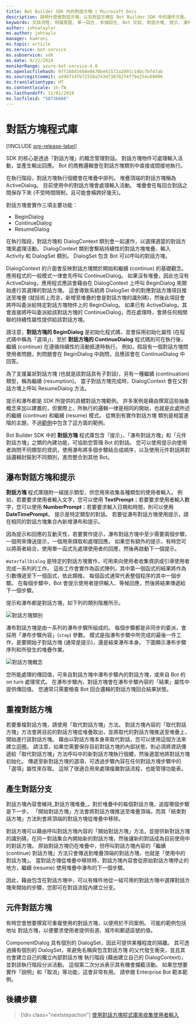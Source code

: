 ```yaml
---
title: Bot Builder SDK 內的對話方塊 | Microsoft Docs
description: 說明什麼是對話方塊，以及對話方塊在 Bot Builder SDK 中的運作方是。
keywords: 交談流程, 辨識意圖, 單一回合, 多個回合, Bot 交談, 對話方塊, 提示, 瀑布, 對話方塊集合
author: johnataylor
ms.author: johtaylo
manager: kamrani
ms.topic: article
ms.service: bot-service
ms.subservice: sdk
ms.date: 9/22/2018
monikerRange: azure-bot-service-4.0
ms.openlocfilehash: 97f280d1698e8670be81572a2891c18bc7bf47ab
ms.sourcegitcommit: a496714fb72550a743d738702f4f79e254c69d06
ms.translationtype: HT
ms.contentlocale: zh-TW
ms.lasthandoff: 11/01/2018
ms.locfileid: "50736666"
---
```

# <a name="dialogs-library"></a>對話方塊程式庫

[!INCLUDE [pre-release-label](../includes/pre-release-label.md)]

SDK 的核心是透過「對話方塊」的概念管理對話。 對話方塊物件可處理輸入活動，並產生輸出回應。 Bot 的商務邏輯會在對話方塊類別中直接或間接地執行。

在執行階段，對話方塊執行個體會在堆疊中排列。 堆疊頂端的對話方塊稱為 ActiveDialog。 目前使用中的對話方塊會處理輸入活動。 堆疊會在每回合對話之間保存下來 (不受時間限制，且可能會橫跨好幾天)。 

對話方塊會實作三項主要功能：
- BeginDialog
- ContinueDialog
- ResumeDialog

在執行階段，對話方塊和 DialogContext 類別會一起運作，以選擇適當的對話方塊來處理活動。 DialogContext 類別會繫結持續性的對話方塊堆疊、輸入 Activity 和 DialogSet 類別。 DialogSet 包含 Bot 可以呼叫的對話方塊。

DialogContext 的介面會反映對話方塊關於開始和繼續 (continue) 的基礎觀念。 應用程式的一般模式一律會先呼叫 ContinueDialog。 如果沒有堆疊，因此也沒有 ActiveDialog，應用程式應該會藉由在 DialogContext 上呼叫 BeginDialog 來開始進行其選擇的對話方塊。 這會導致系統將 DialogSet 中的對應對話方塊項目推送至堆疊 (就技術上而言，新增至堆疊的會是對話方塊的識別碼)，然後此項目會將呼叫委派給特定對話方塊物件上的 BeginDialog。 如果已有 ActiveDialog，其會直接將呼叫委派給該對話方塊的 ContinueDialog，而在處理時，會將任何相關聯的持續性屬性提供給該對話方塊。

請注意，**對話方塊的 BeginDialog** 是初始化程式碼，並會採用初始化屬性 (在程式碼中稱為「選項」)，至於 **對話方塊的 ContinueDialog** 程式碼則可在執行後，繼續 (continue) 在遵循持續性的活動抵達時執行。 例如，假設有一個對話方塊問使用者問題，則問題會在 BeginDialog 中詢問，且應該會在 ContinueDialog 中回答。

為了支援巢狀對話方塊 (也就是該對話具有子對話)，另有一種繼續 (continuation) 類型，稱為繼續 (resumption)。 當子對話方塊完成時，DialogContext 會在父對話方塊上呼叫 ResumeDialog 方法。

提示和瀑布都是 SDK 所提供的具體對話方塊範例。 許多案例是藉由撰寫這些抽象概念來加以建置的，但實際上，所執行的邏輯一律是相同的開始，也就是此處所述的繼續 (continue) 和繼續 (resume) 模式。 從無到有實作對話方塊 類別是相當進階的主題，不過[範例](https://github.com/Microsoft/BotBuilder-samples)中包含了這方面的範例。

Bot Builder SDK 中的 **對話方塊** 程式庫包含「提示」、「瀑布對話方塊」和「元件對話方塊」之類的內建功能，可協助您管理 Bot 的對話。 您可以使用提示向使用者詢問不同類型的資訊，使用瀑布將多個步驟結合成順序，以及使用元件對話將對話邏輯封裝到不同類別，進而整合到其他 Bot。
## <a name="waterfall-dialogs-and-prompts"></a>瀑布對話方塊和提示

**對話方塊** 程式庫隨附一組提示類型，供您用來收集各種類型的使用者輸入。 例如，若要要求使用者輸入文字，您可以使用 **TextPrompt**；若要要求使用者輸入數字，您可以使用 **NumberPrompt**；若要要求輸入日期和時間，則可以使用 **DateTimePrompt**。 提示是特定類型的對話。 若要從瀑布對話方塊使用提示，請在相同的對話方塊集合內新增瀑布和提示。 

因為提示和回應的互動天性，若要實作提示，瀑布對話方塊中至少需要兩個步驟，一個用來傳送提示，一個用來擷取和處理回應。  如果您有額外的提示，有時您可以將兩者結合，使用單一函式先處理使用者的回應，然後再啟動下一個提示。

`WaterfallDialog` 是特定的對話方塊實作，可用來向使用者收集資訊或引導使用者完成一系列的工作。 這些工作會實作為函式陣列，其中第一個函式的結果將作為引數傳遞至下一個函式，依此類推。 每個函式通常代表整個程序的其中一個步驟。 在每個步驟中，Bot 會提示使用者提供輸入、等候回應，然後將結果傳遞給下一個步驟。 

提示和瀑布都是對話方塊，如下列的類別階層所示。 

![對話方塊類別](media/bot-builder-dialog-classes.png)

瀑布對話方塊是由一系列的瀑布步驟所組成的。 每個步驟都是非同步的委派，會採用「瀑布步驟內容」(`step`) 參數。 模式是指瀑布步驟中所完成的最後一件工作，是要開始子對話方塊 (通常是提示)，還是結束瀑布本身。 下圖顯示瀑布步驟序列和所發生的堆疊作業。

![對話方塊概念](media/bot-builder-dialog-concept.png)

您所能處理的傳回值，可來自對話方塊中瀑布步驟內的對話方塊，或來自 Bot 的 on turn 處理常式。
在瀑布步驟內，對話方塊會在瀑布步驟內容的「結果」屬性中提供傳回值。
您通常只需要檢查 Bot 回合邏輯的對話方塊回合結果狀態。

## <a name="repeating-a-dialog"></a>重複對話方塊

若要重複對話方塊，請使用「取代對話方塊」方法。 對話方塊內容的「取代對話方塊」方法會將目前的對話方塊從堆疊取出，並將取代的對話方塊推送至堆疊上，開始進行該對話方塊。 藉由以對話方塊本身來取代對話，您可以使用這個方法來建立迴圈。 請注意，如果您需要保存目前對話方塊的內部狀態，則必須將資訊傳遞給「取代對話方塊」方法呼叫中的新對話方塊執行個體，然後適當地將對話方塊初始化。 傳遞至新對話方塊的選項，可透過步驟內容在任何對話方塊步驟中的「選項」屬性來存取。 這除了很適合用來處理複雜對話流程，也能管理功能表。

## <a name="branch-a-conversation"></a>產生對話分支

對話方塊內容會維持_對話方塊堆疊_，對於堆疊中的每個對話方塊，追蹤哪個步驟是下一步。 「開始對話方塊」方法會將對話方塊推送至堆疊頂端，而其「結束對話方塊」方法則會將頂端的對話方塊從堆疊中移除。

對話方塊可以藉由呼叫對話方塊內容的「開始對話方塊」方法，並提供新對話方塊的識別碼，在同一對話集合內開始新的對話方塊，然後讓新的對話成為目前使用中的對話方塊。 原始對話方塊仍在堆疊中，但呼叫對話方塊內容的「繼續 (continue) 對話方塊」方法只會傳送到堆疊頂端的對話方塊，也就是「使用中的對話方塊」。 當對話方塊從堆疊中移除時，對話方塊內容會從原始對話方塊停止的地方，繼續 (resume) 使用堆疊中瀑布的下一個步驟。

因此，藉由包含在對話方塊中，可以有條件地從一組可用的對話方塊中選擇對話方塊來開始的步驟，您即可在對話流程內建立分支。

## <a name="component-dialog"></a>元件對話方塊
有時您會想要撰寫可重複使用的對話方塊，以便用於不同案例。 可能的範例包括地址 對話方塊，以便要求使用者提供街道、城市和郵遞區號的值。 

ComponentDialog 具有個別的 DialogSet，因此可提供某種程度的隔離。 其可透過擁有個別的 DialogSet，來避免名稱與包含對話方塊 的父代發生衝突，並且其也會建立自己的獨立內部對話方塊 執行階段 (藉由建立自己的 DialogContext)，並對該執行階段分派活動。 這個第二次分派表示其有機會攔截活動。 如果您想要實作「說明」和「取消」等功能，這會非常有用。  請參閱 Enterprise Bot 範本範例。 

## <a name="next-steps"></a>後續步驟

> [!div class="nextstepaction"]
> [使用對話方塊程式庫來收集使用者輸入](bot-builder-prompts.md)
